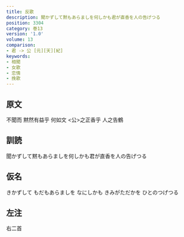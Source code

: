 ```yaml
---
title: 反歌
description: 聞かずして黙もあらましを何しかも君が直香を人の告げつる
position: 3304
category: 巻13
version: '1.0'
volume: 13
comparison:
- 君 -> 公 [元][天][紀]
keywords:
- 相聞
- 女歌
- 恋情
- 挽歌
---
```


## 原文

不聞而 黙然有益乎 何如文 <公>之正香乎 人之告鶴

## 訓読

聞かずして黙もあらましを何しかも君が直香を人の告げつる

## 仮名

きかずして もだもあらましを なにしかも きみがただかを ひとのつげつる

## 左注

右二首
